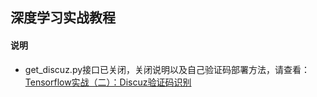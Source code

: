 ## 深度学习实战教程

#### 说明

* get_discuz.py接口已关闭，关闭说明以及自己验证码部署方法，请查看：[Tensorflow实战（二）：Discuz验证码识别](https://cuijiahua.com/blog/2018/01/dl_5.html "悬停显示")
